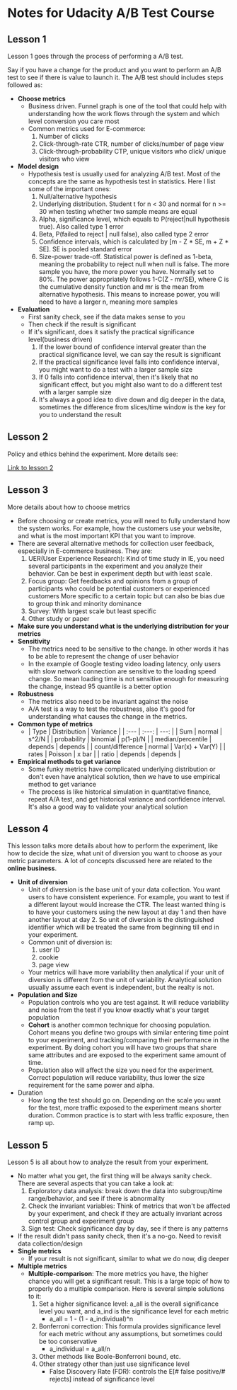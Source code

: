 # Notes for Udacity A/B Test Course 

## Lesson 1

Lesson 1 goes through the process of performing a A/B test. 

Say if you have a change for the product and you want to perform an A/B test to see if there is value to launch it. The A/B test should includes steps followed as:

* **Choose metrics**
	* Business driven. Funnel graph is one of the tool that could help with understanding how the work flows through the system and which level conversion you care most  
	* Common metrics used for E-commerce:
		1. Number of clicks
		2. Click-through-rate CTR, number of clicks/number of page view
		3. Click-through-probability CTP, unique visitors who click/ unique visitors who view
* **Model design**
	* Hypothesis test is usually used for analyzing A/B test. Most of the concepts are the same as hypothesis test in statistics. Here I list some of the important ones:
		1. Null/alternative hypothesis
		2. Underlying distribution. Student t for n < 30 and normal for n >= 30 when testing whether two sample means are equal 
		3. Alpha, significance level, which equals to P(reject|null hypothesis true). Also called type 1 error
		4. Beta, P(failed to reject | null false), also called type 2 error
		5. Confidence intervals, which is calculated by [m - Z * SE, m + Z * SE]. SE is pooled standard error
		6. Size-power trade-off. Statistical power is defined as 1-beta, meaning the probability to reject null when null is false. 
		The more sample you have, the more power you have. Normally set to 80%.
		The power appropriately follows 1-C(Z - mr/SE), where C is the cumulative density function and mr is the mean from alternative hypothesis. 
		This means to increase power, you will need to have a larger n, meaning more samples
* **Evaluation**
	* First sanity check, see if the data makes sense to you
	* Then check if the result is significant
	* If it's significant, does it satisfy the practical significance level(business driven)
		1. If the lower bound of confidence interval greater than the practical significance level, we can say the result is significant
		2. If the practical significance level falls into confidence interval, you might want to do a test with a larger sample size
		3. If 0 falls into confidence interval, then it's likely that no significant effect, but you might also want to do a different test with a larger sample size
		4. It's always a good idea to dive down and dig deeper in the data, sometimes the difference from slices/time window is the key for you to understand the result
		
## Lesson 2

Policy and ethics behind the experiment. More details see:

[Link to lesson 2](https://classroom.udacity.com/courses/ud257/lessons/3998098714/concepts/40011586280923#)

## Lesson 3

More details about how to choose metrics

* Before choosing or create metrics, you will need to fully understand how the system works. For example, how the customers 
use your website, and what is the most important KPI that you want to improve.
* There are several alternative methods for collection user feedback, especially in E-commerce business. They are:
	1. UER(User Experience Research): Kind of time study in IE, you need several participants in the experiment and you analyze their behavior. 
	Can be best in experiment depth but with least scale.
	2. Focus group: Get feedbacks and opinions from a group of participants who could be potential customers or experienced customers
	More specific to a certain topic but can also be bias due to group think and minority dominance
	3. Survey: With largest scale but least specific
	4. Other study or paper
* **Make sure you understand what is the underlying distribution for your metrics**
* **Sensitivity**
	* The metrics need to be sensitive to the change. In other words it has to be able to represent the change of user behavior
	* In the example of Google testing video loading latency, only users with slow network connection are sensitive to the loading speed change. 
	So mean loading time is not sensitive enough for measuring the change, instead 95 quantile is a better option
* **Robustness**
	* The metrics also need to be invariant against the noise
	* A/A test is a way to test the robustness, also it's good for understanding what causes the change in the metrics.
* **Common type of metrics** 
	* | Type | Distribution | Variance |
	| :--- | :---: | ---: | 
	| Sum  | normal | s^2/N |
	| probability | binomial | p(1-p)/N |
	| median/percentile | depends | depends |
	| count/difference | normal | Var(x) + Var(Y) | 
	| rates | Poisson | x bar | 
	| ratio | depends | depends | 
* **Empirical methods to get variance**
	* Some funky metrics have complicated underlying distribution or don't even have analytical solution, then we have to 
	use empirical method to get variance
	* The process is like historical simulation in quantitative finance, repeat A/A test, and get historical variance and 
	confidence interval. It's also a good way to validate your analytical solution

## Lesson 4

This lesson talks more details about how to perform the experiment, like how to decide the size, what unit of diversion you want to choose as 
your metric parameters. A lot of concepts discussed here are related to the __online business__.

* **Unit of diversion**
	* Unit of diversion is the base unit of your data collection. You want users to have consistent experience. For example, 
you want to test if a different layout would increase the CTR. The least wanted thing is to have your customers using the new layout 
at day 1 and then have another layout at day 2. So unit of diversion is the distinguished identifier which will be treated the same from 
beginning till end in your experiment. 
	* Common unit of diversion is:
		1. user ID
		2. cookie
		3. page view
	* Your metrics will have more variability then analytical if your unit of diversion is different from the unit of variability. Analytical solution 
	usually assume each event is independent, but the realty is not.
* **Population and Size**
	* Population controls who you are test against. It will reduce variability and noise from the test 
	if you know exactly what's your target population
	* **Cohort** is another common technique for choosing population. Cohort means you define two groups with similar entering time point to your experiment,
	and tracking/comparing their performance in the experiment. By doing cohort you will have two groups that share same attributes and are exposed to the experiment 
	same amount of time.
	* Population also will affect the size you need for the experiment. Correct population will reduce variability, thus lower the size requirement for the same power and 
	alpha.
* Duration
	* How long the test should go on. Depending on the scale you want for the test, more traffic exposed to the experiment means shorter duration. 
	Common practice is to start with less traffic exposure, then ramp up.

## Lesson 5

Lesson 5 is all about how to analyze the result from your experiment.

* No matter what you get, the first thing will be always sanity check. There are several aspects that you can take a look at:
	1. Exploratory data analysis: break down the data into subgroup/time range/behavior, and see if there is abnormality 
	2. Check the invariant variables: Think of metrics that won't be affected by your experiment, and check if they are actually invariant 
	across control group and experiment group
	3. Sign test: Check significance day by day, see if there is any patterns
* If the result didn't pass sanity check, then it's a no-go. Need to revisit data collection/design
* **Single metrics**
	* If your result is not significant, similar to what we do now, dig deeper
* **Multiple metrics**
	* **Multiple-comparison**: 
	The more metrics you have, the higher chance you will get a significant result. This is a large topic of how to properly do a 
	multiple comparison. Here is several simple solutions to it:
		1. Set a higher significance level:  a_all is the overall significance level you want, and a_ind is the significance level 
		for each metric
			* a_all = 1 - (1 - a_individual)^n
		2. Bonferroni correction: This formula provides significance level for each metric without any assumptions, but sometimes could be too conservative 
			* a_individual = a_all/n
		3. Other methods like Boole-Bonferroni bound, etc.
		4. Other strategy other than just use significance level
			* False Discovery Rate (FDR): controls the E[# false positive/# rejects] instead of significance level
		